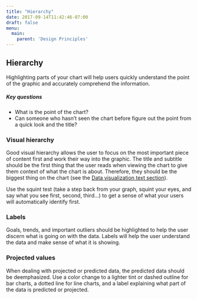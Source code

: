 ```yaml
---
title: "Hierarchy"
date: 2017-09-14T11:42:46-07:00
draft: false
menu:
  main:
    parent: 'Design Principles'
---
```


## Hierarchy

Highlighting parts of your chart will help users quickly understand the point
of the graphic and accurately comprehend the information.

##### Key questions
* What is the point of the chart?
* Can someone who hasn’t seen the chart before figure out the point from a
quick look and the title?


### Visual hierarchy
Good visual hierarchy allows the user to focus on the most important piece of
content first and work their way into the graphic. The title and subtitle
should be the first thing that the user reads when viewing the chart to give
them context of what the chart is about. Therefore, they should be the biggest
thing on the chart (see the [Data visualization text section](text.html)).

Use the squint test (take a step back from your graph, squint your eyes, and
say what you see first, second, third…) to get a sense of what your users will
automatically identify first.


### Labels
Goals, trends, and important outliers should be highlighted to help the user
discern what is going on with the data. Labels will help the user understand
the data and make sense of what it is showing.


### Projected values
When dealing with projected or predicted data, the predicted data should be
deemphasized. Use a color change to a lighter tint or dashed outline for bar
charts, a dotted line for line charts, and a label explaining what part of the
data is predicted or projected.


